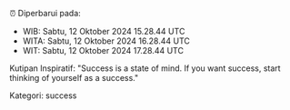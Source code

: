 ⏰ Diperbarui pada:
- WIB: Sabtu, 12 Oktober 2024 15.28.44 UTC
- WITA: Sabtu, 12 Oktober 2024 16.28.44 UTC
- WIT: Sabtu, 12 Oktober 2024 17.28.44 UTC

Kutipan Inspiratif:
"Success is a state of mind. If you want success, start thinking of yourself as a success."


Kategori: success

